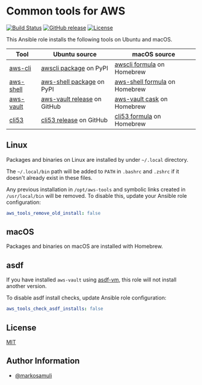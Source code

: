 # Common tools for AWS

[![Build Status](https://travis-ci.org/markosamuli/ansible-aws-tools.svg?branch=master)](https://travis-ci.org/markosamuli/ansible-aws-tools)
[![GitHub release](https://img.shields.io/github/release/markosamuli/ansible-aws-tools.svg)](https://github.com/markosamuli/ansible-aws-tools/releases)
[![License](https://img.shields.io/github/license/markosamuli/ansible-aws-tools.svg)](https://github.com/markosamuli/ansible-aws-tools/blob/master/LICENSE)

This Ansible role installs the following tools on Ubuntu and macOS.

| Tool | Ubuntu source | macOS source |
|------|---------------|--------------|
| [aws-cli] | [awscli package] on PyPI | [awscli formula] on Homebrew |
| [aws-shell] | [aws-shell package] on PyPI | [aws-shell formula] on Homebrew |
| [aws-vault] | [aws-vault release] on GitHub | [aws-vault cask] on Homebrew |
| [cli53] | [cli53 release] on GitHub | [cli53 formula] on Homebrew |

[aws-cli]: https://github.com/aws/aws-cli
[aws-shell]: https://github.com/awslabs/aws-shell
[aws-vault]: https://github.com/99designs/aws-vault
[cli53]: https://github.com/barnybug/cli53
[awscli package]: https://pypi.org/project/awscli/
[aws-shell package]: https://pypi.org/project/awscli/
[aws-vault release]: https://github.com/99designs/aws-vault/releases
[cli53 release]: https://github.com/barnybug/cli53/releases
[awscli formula]: https://formulae.brew.sh/formula/awscli
[aws-shell formula]: https://formulae.brew.sh/formula/aws-shell
[aws-vault cask]: https://formulae.brew.sh/cask/aws-vault
[cli53 formula]: https://formulae.brew.sh/formula/cli53
[awscli formula]: https://formulae.brew.sh/formula/awscli

## Linux

Packages and binaries on Linux are installed by under `~/.local` directory.

The `~/.local/bin` path will be added to `PATH` in `.bashrc` and `.zshrc` if
it doesn't already exist in these files.

Any previous installation in `/opt/aws-tools` and symbolic links created in
`/usr/local/bin` will be removed. To disable this, update your Ansible role
configuration:

```yaml
aws_tools_remove_old_install: false
```

## macOS

Packages and binaries on macOS are installed with Homebrew.

## asdf

If you have installed `aws-vault` using [asdf-vm], this role will not install
another version.

To disable asdf install checks, update Ansible role configuration:

```yaml
aws_tools_check_asdf_installs: false
```

[asdf-vm]: https://asdf-vm.com

## License

[MIT](LICENSE)

## Author Information

- [@markosamuli](https://github.com/markosamuli)
